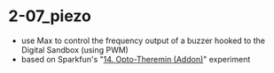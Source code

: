 # 2-07_piezo
- use Max to control the frequency output of a buzzer hooked to the Digital Sandbox (using PWM)
- based on Sparkfun's "[14. Opto-Theremin (Addon)](https://learn.sparkfun.com/tutorials/digital-sandbox-arduino-companion/14-opto-theremin-addon)" experiment
